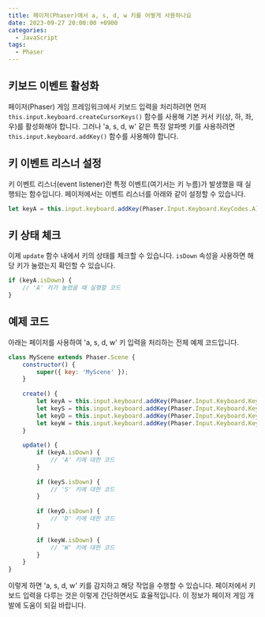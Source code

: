 ```yaml
---
title: 페이저(Phaser)에서 a, s, d, w 키를 어떻게 사용하나요
date: 2023-09-27 20:00:00 +0900
categories:
  - JavaScript
tags:
  - Phaser
---
```


## 키보드 이벤트 활성화

페이저(Phaser) 게임 프레임워크에서 키보드 입력을 처리하려면 먼저 `this.input.keyboard.createCursorKeys()` 함수를 사용해 기본 커서 키(상, 하, 좌, 우)를 활성화해야 합니다. 그러나 'a, s, d, w' 같은 특정 알파벳 키를 사용하려면 `this.input.keyboard.addKey()` 함수를 사용해야 합니다.

## 키 이벤트 리스너 설정

키 이벤트 리스너(event listener)란 특정 이벤트(여기서는 키 누름)가 발생했을 때 실행되는 함수입니다. 페이저에서는 이벤트 리스너를 아래와 같이 설정할 수 있습니다.

```javascript
let keyA = this.input.keyboard.addKey(Phaser.Input.Keyboard.KeyCodes.A);
```

## 키 상태 체크

이제 `update` 함수 내에서 키의 상태를 체크할 수 있습니다. `isDown` 속성을 사용하면 해당 키가 눌렸는지 확인할 수 있습니다.

```javascript
if (keyA.isDown) {
    // 'A' 키가 눌렸을 때 실행할 코드
}
```

## 예제 코드

아래는 페이저를 사용하여 'a, s, d, w' 키 입력을 처리하는 전체 예제 코드입니다.

```javascript
class MyScene extends Phaser.Scene {
    constructor() {
        super({ key: 'MyScene' });
    }
    
    create() {
        let keyA = this.input.keyboard.addKey(Phaser.Input.Keyboard.KeyCodes.A);
        let keyS = this.input.keyboard.addKey(Phaser.Input.Keyboard.KeyCodes.S);
        let keyD = this.input.keyboard.addKey(Phaser.Input.Keyboard.KeyCodes.D);
        let keyW = this.input.keyboard.addKey(Phaser.Input.Keyboard.KeyCodes.W);
    }
    
    update() {
        if (keyA.isDown) {
            // 'A' 키에 대한 코드
        }
        
        if (keyS.isDown) {
            // 'S' 키에 대한 코드
        }
        
        if (keyD.isDown) {
            // 'D' 키에 대한 코드
        }

        if (keyW.isDown) {
            // 'W' 키에 대한 코드
        }
    }
}
```

이렇게 하면 'a, s, d, w' 키를 감지하고 해당 작업을 수행할 수 있습니다. 페이저에서 키보드 입력을 다루는 것은 이렇게 간단하면서도 효율적입니다. 이 정보가 페이저 게임 개발에 도움이 되길 바랍니다.